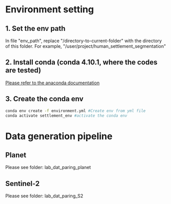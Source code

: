 # Environment setting
## 1. Set the env path
In file "env_path", replace "/directory-to-current-folder" with the directory of this folder. For example, "/user/project/human_settlement_segmentation"

## 2. Install conda (conda 4.10.1, where the codes are tested)
[Please refer to the anaconda documentation](https://docs.anaconda.com/anaconda/install/)

## 3. Create the conda env
```bash
conda env create -f environment.yml #Create env from yml file
conda activate settlement_env #activate the conda env
```

# Data generation pipeline
## Planet
Please see folder: lab_dat_paring_planet
## Sentinel-2
Please see folder: lab_dat_paring_S2
